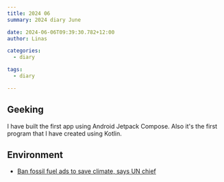```yaml
---
title: 2024 06
summary: 2024 diary June

date: 2024-06-06T09:39:30.782+12:00
author: Linas

categories:
  - diary

tags:
  - diary

---
```


## Geeking

I have built the first app using Android Jetpack Compose. Also it's the first program that I have created using Kotlin.

## Environment

* [Ban fossil fuel ads to save climate, says UN chief](https://www.bbc.com/news/articles/cv22vl99vwro)
